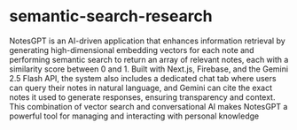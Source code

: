 # semantic-search-research

NotesGPT is an AI-driven application that enhances information retrieval by generating high-dimensional embedding vectors for each note and performing semantic search to return an array of relevant notes, each with a similarity score between 0 and 1. Built with Next.js, Firebase, and the Gemini 2.5 Flash API, the system also includes a dedicated chat tab where users can query their notes in natural language, and Gemini can cite the exact notes it used to generate responses, ensuring transparency and context. This combination of vector search and conversational AI makes NotesGPT a powerful tool for managing and interacting with personal knowledge
